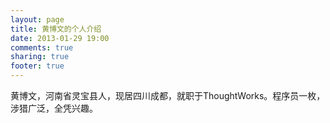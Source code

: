 ```yaml
---
layout: page
title: 黄博文的个人介绍
date: 2013-01-29 19:00
comments: true
sharing: true
footer: true
---
```


黄博文，河南省灵宝县人，现居四川成都，就职于ThoughtWorks。程序员一枚，涉猎广泛，全凭兴趣。
